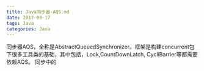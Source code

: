 ```yaml
---
title: Java同步器-AQS.md
date: 2017-08-17
tags: Java
categories: Java
---
```


同步器AQS，全称是AbstractQueuedSynchronizer。框架是构建concurrent包下很多工具类的基础，其中包括，Lock,CountDownLatch, CycliBarrier等都需要依赖AQS。 同步中的
